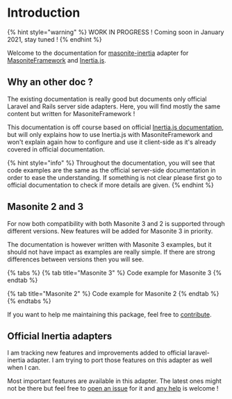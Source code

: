 # Introduction

{% hint style="warning" %}
WORK IN PROGRESS ! Coming soon in January 2021, stay tuned !
{% endhint %}

Welcome to the documentation for [masonite-inertia](https://github.com/girardinsamuel/masonite-inertia) adapter for [MasoniteFramework](https://docs.masoniteproject.com/) and [Inertia.js](https://inertiajs.com/). 

## Why an other doc ?

The existing documentation is really good but documents only official Laravel and Rails server side adapters. Here, you will find mostly the same content but written for MasoniteFramework ! 

This documentation is off course based on official [Inertia.js documentation](https://inertiajs.com/), but will only explains how to use Inertia.js with MasoniteFramework and won't explain again how to configure and use it client-side as it's already covered in official documentation.

{% hint style="info" %}
Throughout the documentation, you will see that code examples are the same as the official server-side documentation in order to ease the understanding. If something is not clear please first go to official documentation to check if more details are given.
{% endhint %}

## Masonite 2 and 3

For now both compatibility with both Masonite 3 and 2 is supported through different versions. New features will be added for Masonite 3 in priority.

The documentation is however written with Masonite 3 examples, but it should not have impact as examples are really simple. If there are strong differences between versions then you will see.

{% tabs %}
{% tab title="Masonite 3" %}
Code example for Masonite 3
{% endtab %}

{% tab title="Masonite 2" %}
Code example for Masonite 2
{% endtab %}
{% endtabs %}

If you want to help me maintaining this package, feel free to [contribute](development/contribute.md).

## Official Inertia adapters

I am tracking new features and improvements added to official laravel-inertia adapter. I am trying to port those features on this adapter as well when I can.

Most important features are available in this adapter. The latest ones might not be there but feel free to [open an issue](https://github.com/girardinsamuel/masonite-inertia/issues/new) for it and [any help](development/contribute.md) is welcome !


